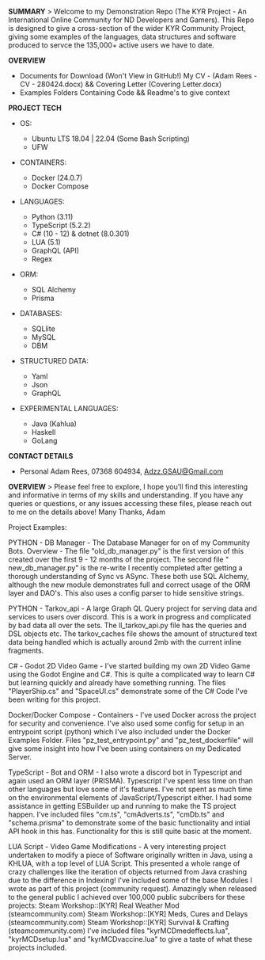 **SUMMARY**
    > Welcome to my Demonstration Repo (The KYR Project - An International Online Community for ND Developers and Gamers). 
    This Repo is designed to give a cross-section of the wider KYR Community Project, giving some examples of the languages, data structures and software produced to servce the 135,000+ active users we have to date.

**OVERVIEW**
- Documents for Download (Won't View in GitHub!)
    My CV - (Adam Rees - CV - 280424.docx) && Covering Letter (Covering Letter.docx)
- Examples
    Folders Containing Code && Readme's to give context

**PROJECT TECH**
- OS:
    - Ubuntu LTS 18.04 | 22.04 (Some Bash Scripting)
    - UFW

- CONTAINERS:
    - Docker (24.0.7)
    - Docker Compose

- LANGUAGES:
    - Python (3.11)
    - TypeScript (5.2.2) 
    - C# (10 - 12) & dotnet (8.0.301)
    - LUA (5.1)
    - GraphQL (API)
    - Regex

- ORM:
    - SQL Alchemy
    - Prisma

- DATABASES:
    - SQLlite
    - MySQL
    - DBM

- STRUCTURED DATA:
    - Yaml
    - Json
    - GraphQL

- EXPERIMENTAL LANGUAGES:
    - Java (Kahlua)
    - Haskell
    - GoLang

**CONTACT DETAILS**
- Personal
    Adam Rees, 07368 604934, Adzz.GSAU@Gmail.com

**OVERVIEW**
    > Please feel free to explore, I hope you'll find this interesting and informative in terms of my skills and understanding.
    If you have any queries or questions, or any issues accessing these files, please reach out to me on the details above!
    Many Thanks, Adam









Project Examples:

PYTHON - DB Manager - The Database Manager for on of my Community Bots. Overview - The file "old_db_manager.py" is the first version of this created over the first 9 - 12 months of the project. The second file " new_db_manager.py" is the re-write I recently completed after getting a thorough understanding of Sync vs ASync. These both use SQL Alchemy, although the new module demonstrates full and correct usage of the ORM layer and DAO's. This also uses a config parser to hide sensitive strings.

PYTHON - Tarkov_api - A large Graph QL Query project for serving data and services to users over discord. This is a work in progress and complicated by bad data all over the sets. The ll_tarkov_api.py file has the queries and DSL objects etc. The tarkov_caches file shows the amount of structured text data being handled which is actually around 2mb with the current inline fragments.

C# - Godot 2D Video Game - I've started building my own 2D Video Game using the Godot Engine and C#. This is quite a complicated way to learn C# but learning quickly and already have something running. The files "PlayerShip.cs" and "SpaceUI.cs" demonstrate some of the C# Code I've been writing for this project.

Docker/Docker Compose - Containers - I've used Docker across the project for security and convenience. I've also used some config for setup in an entrypoint script (python) which I've also included under the Docker Examples Folder. Files "pz_test_entrypoint.py" and "pz_test_dockerfile" will give some insight into how I've been using containers on my Dedicated Server.

TypeScript - Bot and ORM - I also wrote a discord bot in Typescript and again used an ORM layer (PRISMA). Typescript I've spent less time on than other languages but love some of it's features. I've not spent as much time on the environmental elements of JavaScript/Typescript either. I had some assistance in getting ESBuilder up and running to make the TS project happen. I've included files "cm.ts", "cmAdverts.ts", "cmDb.ts" and "schema.prisma" to demonstrate some of the basic functionality and intial API hook in this has. Functionality for this is still quite basic at the moment.

LUA Script - Video Game Modifications - A very interesting project undertaken to modify a piece of Software originally written in Java, using a KHLUA, with a top level of LUA Script. This presented a whole range of crazy challenges like the iteration of objects returned from Java crashing due to the difference in Indexing! I've included some of the base Modules I wrote as part of this project (community request). Amazingly when released to the general public I achieved over 100,000 public subcribers for these projects: Steam Workshop::[KYR] Real Weather Mod (steamcommunity.com) Steam Workshop::[KYR] Meds, Cures and Delays (steamcommunity.com) Steam Workshop::[KYR] Survival & Crafting (steamcommunity.com) I've included files "kyrMCDmedeffects.lua", "kyrMCDsetup.lua" and "kyrMCDvaccine.lua" to give a taste of what these projects included.